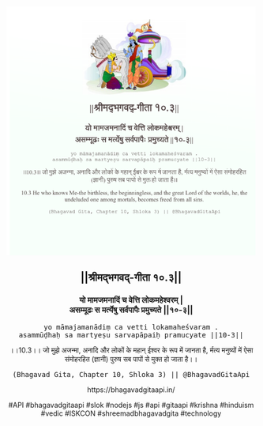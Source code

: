 <img src="../../asset/BG_10_3.png"/>
<center><h2>||श्रीमद्‍भगवद्‍-गीता १०.३||</h2>
<h3>यो मामजमनादिं च वेत्ति लोकमहेश्वरम् |<br/>असम्मूढः स मर्त्येषु सर्वपापैः प्रमुच्यते ||१०-३||</h3>
<pre>yo māmajamanādiṃ ca vetti lokamaheśvaram .<br/>asammūḍhaḥ sa martyeṣu sarvapāpaiḥ pramucyate ||10-3||</pre>
<p>।।10.3।। जो मुझे अजन्मा, अनादि और लोकों के महान् ईश्वर के रूप में जानता है, र्मत्य मनुष्यों में ऐसा संमोहरहित (ज्ञानी) पुरुष सब पापों से मुक्त हो जाता है।।</p>
<pre>(Bhagavad Gita, Chapter 10, Shloka 3) || @BhagavadGitaApi</pre><p>https://bhagavadgitaapi.in/</p><p>#API #bhagavadgitaapi #slok #nodejs #js #api #gitaapi #krishna #hinduism #vedic #ISKCON #shreemadbhagavadgita #technology</p></center>